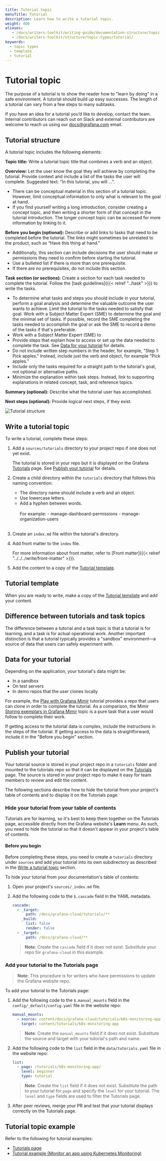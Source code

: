 ```yaml
---
title: Tutorial topic
menuTitle: Tutorial
description: Learn how to write a tutorial topic.
weight: 400
aliases:
   - /docs/writers-toolkit/writing-guide/documentation-structure/topic-types/tutorial
   - /docs/writers-toolkit/structure/topic-types/tutorial/
keywords:
  - topic types
  - template
  - tutorial
---
```


# Tutorial topic

The purpose of a tutorial is to show the reader how to "learn by doing" in a safe environment.
A tutorial should build up easy successes.
The length of a tutorial can vary from a few steps to many subtasks.

If you have an idea for a tutorial you’d like to develop, contact the team. Internal contributors can reach out on Slack and external contributors are welcome to reach us using our [docs@grafana.com](mailto:docs@grafana.com) email.

## Tutorial structure

A tutorial topic includes the following elements:

**Topic title:** Write a tutorial topic title that combines a verb and an object.

**Overview:** Let the user know the goal they will achieve by completing the tutorial. Provide context and include a list of the tasks the user will complete. Suggested text: "In this tutorial, you will …".

- There can be conceptual material in this section of a tutorial topic. However, limit conceptual information to only what is relevant to the goal at hand.
- If you find yourself writing a long introduction, consider creating a concept topic, and then writing a shorter form of that concept in the tutorial introduction. The longer concept topic can be accessed for more information by linking to it.

**Before you begin (optional):** Describe or add links to tasks that need to be completed before the tutorial. The links might sometimes be unrelated to the product, such as “Have this thing at hand."

- Additionally, this section can include decisions the user should make or permissions they need to confirm before starting the tutorial.
- Use a bulleted list if there is more than one prerequisite.
- If there are no prerequisites, do not include this section.

**Task section (or sections)**: Create a section for each task needed to complete the tutorial. Follow the [task guidelines]({{< relref "../task" >}}) to write the tasks.

- To determine what tasks and steps you should include in your tutorial, perform a goal analysis and determine the valuable outcome the user wants to achieve. Limit the tutorial to the tasks needed to satisfy that goal. Work with a Subject Matter Expert (SME) to determine the goal and the minimal set of tasks. If possible, record the SME completing the tasks needed to accomplish the goal or ask the SME to record a demo of the tasks if that's preferable.
- Work with a Subject Matter Expert (SME) to
- Provide steps that explain how to access or set up the data needed to complete the task. See [Data for your tutorial](#data-for-your-tutorial) for details.
- Do not include written step numbers in the header, for example, "Step 1: Pick apples." Instead, include just the verb and object, for example "Pick apples."
- Include only the tasks required for a straight path to the tutorial's goal, not optional or alternative paths.
- Minimize the explanation within task steps. Instead, link to supporting explanations in related concept, task, and reference topics.

**Summary (optional):** Describe what the tutorial user has accomplished.

**Next steps (optional):** Provide logical next steps, if they exist.

![Tutorial structure](tutorial.png)

## Write a tutorial topic

To write a tutorial, complete these steps:

1. Add a `sources/tutorials` directory to your project repo if one does not yet exist.

   The tutorial is stored in your repo but it is displayed on the Grafana [Tutorials](/tutorials/) page. See [Publish your tutorial](#publish-your-tutorial) for details.

1. Create a child directory within the `tutorials` directory that follows this naming convention:

   - The directory name should include a verb and an object.
   - Use lowercase letters.
   - Add a hyphen between words.
     <br>
     <br>
     For example: - manage-dashboard-permissions - manage-organization-users
     <br>
     <br>

1. Create an `index.md` file within the tutorial's directory.
1. Add front matter to the `index` file.

   For more information about front matter, refer to [Front matter]({{< relref "../../../write/front-matter" >}}).

1. Add the content to a copy of the [Tutorial template](https://github.com/grafana/writers-toolkit/blob/main/docs/static/templates/tutorial-template.md).

## Tutorial template

When you are ready to write, make a copy of the [Tutorial template](https://github.com/grafana/writers-toolkit/blob/main/docs/static/templates/tutorial-template.md) and add your content.

## Difference between tutorials and task topics

The difference between a tutorial and a task topic is that a tutorial is for learning, and a task is for actual operational work. Another important distinction is that a tutorial typically provides a "sandbox" environment&mdash;a source of data that users can safely experiment with.

## Data for your tutorial

Depending on the application, your tutorial's data might be:

- In a sandbox
- On test servers
- In demo repos that the user clones locally

For example, the [Play with Grafana Mimir](/tutorials/play-with-grafana-mimir/) tutorial provides a repo that users can clone in order to complete the tutorial. As a comparison, the Mimir [Storing exemplars in Grafana Mimir](/docs/mimir/latest/operators-guide/use-exemplars/storing-exemplars/) topic is a pure task that a user would follow to complete their work.

If getting access to the tutorial data is complex, include the instructions in the steps of the tutorial. If getting access to the data is straightforward, include it in the "Before you begin" section.

## Publish your tutorial

Your tutorial source is stored in your project repo in a `tutorials` folder and mounted to the tutorials repo so that it can be displayed on the [Tutorials](/tutorials) page. The source is stored in your project repo to make it easy for team members to review and edit the content.

The following sections describe how to hide the tutorial from your project's table of contents and to display it on the Tutorials page.

### Hide your tutorial from your table of contents

Tutorials are for learning, so it's best to keep them together on the Tutorials page, accessible directly from the Grafana website's **Learn** menu. As such, you need to hide the tutorial so that it doesn't appear in your project's table of contents.

#### Before you begin

Before completing these steps, you need to create a `tutorials` directory under `sources` and add your tutorial into its own subdirectory as described in the [Write a tutorial topic](#write-a-tutorial-topic) section.

To hide your tutorial from your documentation's table of contents:

1. Open your project's `sources/_index.md` file.

1. Add the following code to the `$.cascade` field in the YAML metadata.

   ```yaml
   cascade:
     - _target:
         path: /docs/grafana-cloud/tutorials/**
       _build:
         list: false
         render: false
     - _target:
         path: /docs/grafana-cloud/**
   ```

   > **Note**: Create the `cascade` field if it does not exist. Substitute your repo for `grafana-cloud` in this example.

### Add your tutorial to the Tutorials page

> **Note**: This procedure is for writers who have permissions to update the Grafana website repo.

To add your tutorial to the Tutorials page:

1. Add the following code to the `$.manual_mounts` field in the `config/_default/config.yaml` file in the website repo:

   ```yaml
   manual_mounts:
     - source: content/docs/grafana-cloud/tutorials/k8s-monitoring-app
       target: content/tutorials/k8s-monitoring-app
   ```

   > **Note**: Create the `manual_mounts` field if it does not exist. Substitute the source and target with your tutorial's path and name.

1. Add the following code to the `list` field in the `data/tutorials.yaml` file in the website repo:

   ```yaml
   list:
     - page: /tutorials/k8s-monitoring-app/
       level: beginner
       type: tutorial
   ```

   > **Note**: Create the `list` field if it does not exist. Substitute the path to your tutorial for `page` and specify the `level` for your tutorial. The `level` and `type` fields are used to filter the Tutorials page.

1. After peer reviews, merge your PR and test that your tutorial displays correctly on the Tutorials page.

## Tutorial topic example

Refer to the following for tutorial examples:

- [Tutorials page](/tutorials)
- [Tutorial example (Monitor an app using Kubernetes Monitoring)](/tutorials/k8s-monitoring-app/)
